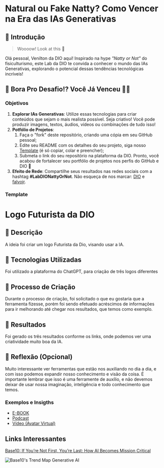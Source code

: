 # Natural ou Fake Natty? Como Vencer na Era das IAs Generativas

## 🚀 Introdução

> Woooow! Look at this 👀

Olá pessoal, Venilton da DIO aqui! Inspirado na hype _"Natty or Not"_ do fisiculturismo, este Lab da DIO te convida a conhecer o mundo das IAs Generativas, explorando o potencial dessas tendências tecnológicas incríveis!

## 🎯 Bora Pro Desafio!? Você Já Venceu 💪🤓

### Objetivos

1. **Explorar IAs Generativas**: Utilize essas tecnologias para criar conteúdos que sejam o mais realista possível. Seja criativo! Você pode produzir imagens, textos, áudios, vídeos ou combinações de tudo isso!
1. **Potfólio de Projetos**:
    1. Faça o "fork" deste repositório, criando uma cópia em seu GitHub pessoal;
    2. Edite seu README com os detalhes do seu projeto, siga nosso [Template](#template) (é só copiar, colar e preencher);
    3. Submeta o link do seu repositório na plataforma da DIO. Pronto, você acabou de fortalecer seu portfólio de projetos nos perfis do GitHub e DIO 🚀
1. **Efeito de Rede**: Compartilhe seus resultados nas redes sociais com a hashtag **#LabDIONattyOrNot**. Não esqueça de nos marcar: [DIO](https://www.linkedin.com/school/dio-makethechange) e [falvojr](https://www.linkedin.com/in/falvojr).

### Template

# Logo Futurista da DIO

## 📒 Descrição
A ideia foi criar um logo Futurista da Dio, visando usar a IA.

## 🤖 Tecnologias Utilizadas
Foi utilizado a plataforma do ChatGPT, para criação de três logos diferentes

## 🧐 Processo de Criação
Durante o processo de criação, foi solicitado o que eu gostaria que a ferramenta fizesse, porém foi sendo efetuado acréscimos de informações para ir melhorando até chegar nos resultados, que temos como exemplo.

## 🚀 Resultados
Foi gerado os três resultados conforme os links, onde podemos ver uma criatividade muito boa da IA.

## 💭 Reflexão (Opcional)
Muito interessante ver ferramentas que estão nos auxiliando no dia a dia, e com isso podemos expandir nosso conhecimento e visão da coisa. É importante lembrar que isso é uma ferramente de auxílio, e não devemos deixar de usar nossa imaginação, inteligência e todo conhecimento que temos. 

### Exemplos e Insigths

- [E-BOOK](/exemplos/E-BOOK.md)
- [Podcast](/exemplos/PODCAST.md)
- [Vídeo (Avatar Virtual)](/exemplos/VIDEO.md)

## Links Interessantes

[Base10: If You’re Not First, You’re Last: How AI Becomes Mission Critical](https://base10.vc/post/generative-ai-mission-critical/)

![Base10's Trend Map Generative AI](https://github.com/digitalinnovationone/lab-natty-or-not/assets/730492/f4df26e8-f8f7-4419-8252-c69d73ea930c)
